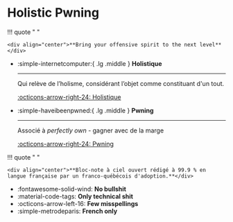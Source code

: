 # Holistic Pwning

!!! quote " "

    <div align="center">**Bring your offensive spirit to the next level**</div>

<div class="grid cards" markdown>

-   :simple-internetcomputer:{ .lg .middle } __Holistique__

    ---

    Qui relève de l’holisme, considérant l’objet comme constituant d'un tout.

    [:octicons-arrow-right-24: Holistique](https://fr.wiktionary.org/wiki/holistique)

-   :simple-haveibeenpwned:{ .lg .middle } __Pwning__

    ---

    Associé à *perfectly own* - gagner avec de la marge

    [:octicons-arrow-right-24: Pwning](https://fr.wiktionary.org/wiki/pwn#en)

</div>

!!! quote " "

    <div align="center">**Bloc-note à ciel ouvert rédigé à 99.9 % en langue française par un franco-québécois d'adoption.**</div>

<div class="grid cards" markdown>

- :fontawesome-solid-wind: __No bullshit__
- :material-code-tags: __Only technical shit__
- :octicons-arrow-left-16: __Few misspellings__
- :simple-metrodeparis: __French only__

</div>